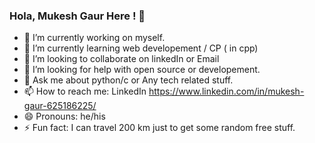 ### Hola, Mukesh Gaur Here ! 👋

- 🔭 I’m currently working on myself.
- 🌱 I’m currently learning web developement / CP ( in cpp)
- 👯 I’m looking to collaborate on linkedIn or Email
- 🤔 I’m looking for help with open source or developement.
- 💬 Ask me about python/c or Any tech related stuff.
- 📫 How to reach me: LinkedIn https://www.linkedin.com/in/mukesh-gaur-625186225/ 
- 😄 Pronouns: he/his
- ⚡ Fun fact: I can travel 200 km just to get some random free stuff.
